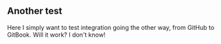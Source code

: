 ## Another test

Here I simply want to test integration going the other way, from GitHub to GitBook. Will it work? I don't know!
